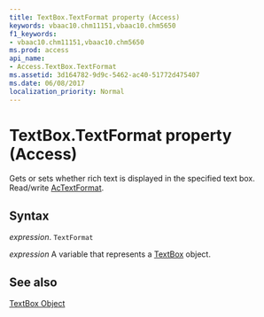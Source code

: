 ```yaml
---
title: TextBox.TextFormat property (Access)
keywords: vbaac10.chm11151,vbaac10.chm5650
f1_keywords:
- vbaac10.chm11151,vbaac10.chm5650
ms.prod: access
api_name:
- Access.TextBox.TextFormat
ms.assetid: 3d164782-9d9c-5462-ac40-51772d475407
ms.date: 06/08/2017
localization_priority: Normal
---
```



# TextBox.TextFormat property (Access)

Gets or sets whether rich text is displayed in the specified text box. Read/write [AcTextFormat](Access.AcTextFormat.md).


## Syntax

_expression_. `TextFormat`

_expression_ A variable that represents a [TextBox](Access.TextBox.md) object.


## See also


[TextBox Object](Access.TextBox.md)

